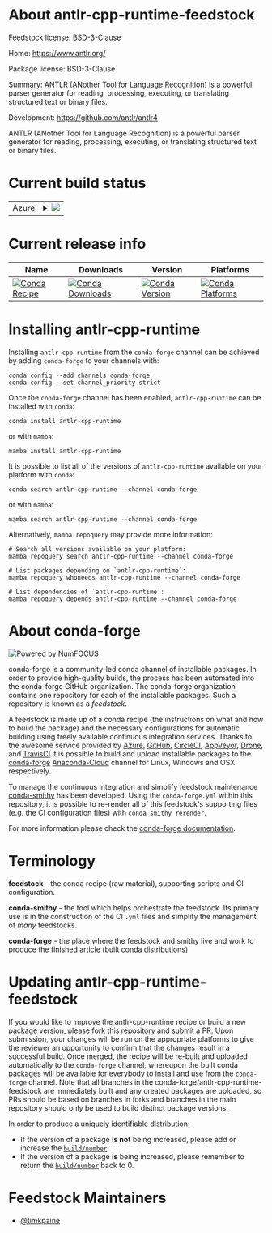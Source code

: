 About antlr-cpp-runtime-feedstock
=================================

Feedstock license: [BSD-3-Clause](https://github.com/conda-forge/antlr-cpp-runtime-feedstock/blob/main/LICENSE.txt)

Home: https://www.antlr.org/

Package license: BSD-3-Clause

Summary: ANTLR (ANother Tool for Language Recognition) is a powerful parser generator for reading, processing, executing, or translating structured text or binary files.

Development: https://github.com/antlr/antlr4

ANTLR (ANother Tool for Language Recognition) is a powerful parser generator for reading, processing, executing, or translating structured text or binary files.


Current build status
====================


<table>
    
  <tr>
    <td>Azure</td>
    <td>
      <details>
        <summary>
          <a href="https://dev.azure.com/conda-forge/feedstock-builds/_build/latest?definitionId=20392&branchName=main">
            <img src="https://dev.azure.com/conda-forge/feedstock-builds/_apis/build/status/antlr-cpp-runtime-feedstock?branchName=main">
          </a>
        </summary>
        <table>
          <thead><tr><th>Variant</th><th>Status</th></tr></thead>
          <tbody><tr>
              <td>linux_64</td>
              <td>
                <a href="https://dev.azure.com/conda-forge/feedstock-builds/_build/latest?definitionId=20392&branchName=main">
                  <img src="https://dev.azure.com/conda-forge/feedstock-builds/_apis/build/status/antlr-cpp-runtime-feedstock?branchName=main&jobName=linux&configuration=linux%20linux_64_" alt="variant">
                </a>
              </td>
            </tr><tr>
              <td>osx_64</td>
              <td>
                <a href="https://dev.azure.com/conda-forge/feedstock-builds/_build/latest?definitionId=20392&branchName=main">
                  <img src="https://dev.azure.com/conda-forge/feedstock-builds/_apis/build/status/antlr-cpp-runtime-feedstock?branchName=main&jobName=osx&configuration=osx%20osx_64_" alt="variant">
                </a>
              </td>
            </tr>
          </tbody>
        </table>
      </details>
    </td>
  </tr>
</table>

Current release info
====================

| Name | Downloads | Version | Platforms |
| --- | --- | --- | --- |
| [![Conda Recipe](https://img.shields.io/badge/recipe-antlr--cpp--runtime-green.svg)](https://anaconda.org/conda-forge/antlr-cpp-runtime) | [![Conda Downloads](https://img.shields.io/conda/dn/conda-forge/antlr-cpp-runtime.svg)](https://anaconda.org/conda-forge/antlr-cpp-runtime) | [![Conda Version](https://img.shields.io/conda/vn/conda-forge/antlr-cpp-runtime.svg)](https://anaconda.org/conda-forge/antlr-cpp-runtime) | [![Conda Platforms](https://img.shields.io/conda/pn/conda-forge/antlr-cpp-runtime.svg)](https://anaconda.org/conda-forge/antlr-cpp-runtime) |

Installing antlr-cpp-runtime
============================

Installing `antlr-cpp-runtime` from the `conda-forge` channel can be achieved by adding `conda-forge` to your channels with:

```
conda config --add channels conda-forge
conda config --set channel_priority strict
```

Once the `conda-forge` channel has been enabled, `antlr-cpp-runtime` can be installed with `conda`:

```
conda install antlr-cpp-runtime
```

or with `mamba`:

```
mamba install antlr-cpp-runtime
```

It is possible to list all of the versions of `antlr-cpp-runtime` available on your platform with `conda`:

```
conda search antlr-cpp-runtime --channel conda-forge
```

or with `mamba`:

```
mamba search antlr-cpp-runtime --channel conda-forge
```

Alternatively, `mamba repoquery` may provide more information:

```
# Search all versions available on your platform:
mamba repoquery search antlr-cpp-runtime --channel conda-forge

# List packages depending on `antlr-cpp-runtime`:
mamba repoquery whoneeds antlr-cpp-runtime --channel conda-forge

# List dependencies of `antlr-cpp-runtime`:
mamba repoquery depends antlr-cpp-runtime --channel conda-forge
```


About conda-forge
=================

[![Powered by
NumFOCUS](https://img.shields.io/badge/powered%20by-NumFOCUS-orange.svg?style=flat&colorA=E1523D&colorB=007D8A)](https://numfocus.org)

conda-forge is a community-led conda channel of installable packages.
In order to provide high-quality builds, the process has been automated into the
conda-forge GitHub organization. The conda-forge organization contains one repository
for each of the installable packages. Such a repository is known as a *feedstock*.

A feedstock is made up of a conda recipe (the instructions on what and how to build
the package) and the necessary configurations for automatic building using freely
available continuous integration services. Thanks to the awesome service provided by
[Azure](https://azure.microsoft.com/en-us/services/devops/), [GitHub](https://github.com/),
[CircleCI](https://circleci.com/), [AppVeyor](https://www.appveyor.com/),
[Drone](https://cloud.drone.io/welcome), and [TravisCI](https://travis-ci.com/)
it is possible to build and upload installable packages to the
[conda-forge](https://anaconda.org/conda-forge) [Anaconda-Cloud](https://anaconda.org/)
channel for Linux, Windows and OSX respectively.

To manage the continuous integration and simplify feedstock maintenance
[conda-smithy](https://github.com/conda-forge/conda-smithy) has been developed.
Using the ``conda-forge.yml`` within this repository, it is possible to re-render all of
this feedstock's supporting files (e.g. the CI configuration files) with ``conda smithy rerender``.

For more information please check the [conda-forge documentation](https://conda-forge.org/docs/).

Terminology
===========

**feedstock** - the conda recipe (raw material), supporting scripts and CI configuration.

**conda-smithy** - the tool which helps orchestrate the feedstock.
                   Its primary use is in the construction of the CI ``.yml`` files
                   and simplify the management of *many* feedstocks.

**conda-forge** - the place where the feedstock and smithy live and work to
                  produce the finished article (built conda distributions)


Updating antlr-cpp-runtime-feedstock
====================================

If you would like to improve the antlr-cpp-runtime recipe or build a new
package version, please fork this repository and submit a PR. Upon submission,
your changes will be run on the appropriate platforms to give the reviewer an
opportunity to confirm that the changes result in a successful build. Once
merged, the recipe will be re-built and uploaded automatically to the
`conda-forge` channel, whereupon the built conda packages will be available for
everybody to install and use from the `conda-forge` channel.
Note that all branches in the conda-forge/antlr-cpp-runtime-feedstock are
immediately built and any created packages are uploaded, so PRs should be based
on branches in forks and branches in the main repository should only be used to
build distinct package versions.

In order to produce a uniquely identifiable distribution:
 * If the version of a package **is not** being increased, please add or increase
   the [``build/number``](https://docs.conda.io/projects/conda-build/en/latest/resources/define-metadata.html#build-number-and-string).
 * If the version of a package **is** being increased, please remember to return
   the [``build/number``](https://docs.conda.io/projects/conda-build/en/latest/resources/define-metadata.html#build-number-and-string)
   back to 0.

Feedstock Maintainers
=====================

* [@timkpaine](https://github.com/timkpaine/)

